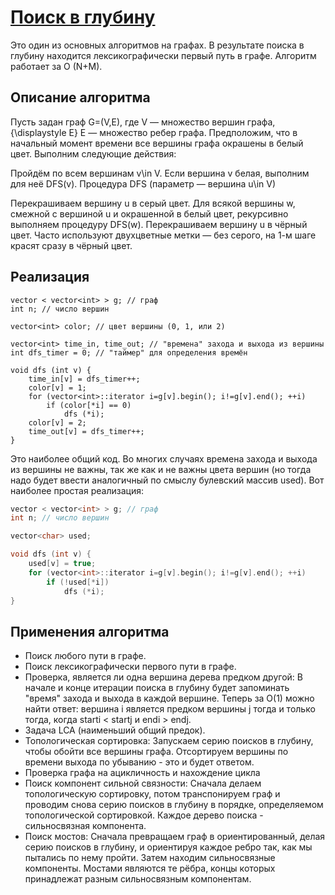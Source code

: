 # [Поиск в глубину](http://e-maxx.ru/algo/dfs)
Это один из основных алгоритмов на графах.
В результате поиска в глубину находится лексикографически первый путь в графе.
Алгоритм работает за O (N+M).
## Описание алгоритма
Пусть задан граф G=(V,E), где  V — множество вершин графа, {\displaystyle E} E — множество ребер графа. Предположим, что в начальный момент времени все вершины графа окрашены в белый цвет. Выполним следующие действия:

Пройдём по всем вершинам v\in V.
Если вершина v белая, выполним для неё DFS(v).
Процедура DFS (параметр — вершина u\in V)

Перекрашиваем вершину u в серый цвет.
Для всякой вершины w, смежной с вершиной u и окрашенной в белый цвет, рекурсивно выполняем процедуру DFS(w).
Перекрашиваем вершину u в чёрный цвет.
Часто используют двухцветные метки — без серого, на 1-м шаге красят сразу в чёрный цвет.

## Реализация

<pre><code class="c++ language-c++">vector &lt; vector&lt;int&gt; &gt; g; // граф
int n; // число вершин

vector&lt;int&gt; color; // цвет вершины (0, 1, или 2)

vector&lt;int&gt; time_in, time_out; // "времена" захода и выхода из вершины
int dfs_timer = 0; // "таймер" для определения времён

void dfs (int v) {
    time_in[v] = dfs_timer++;
    color[v] = 1;
    for (vector&lt;int&gt;::iterator i=g[v].begin(); i!=g[v].end(); ++i)
        if (color[*i] == 0)
            dfs (*i);
    color[v] = 2;
    time_out[v] = dfs_timer++;
}
</code></pre>

Это наиболее общий код. Во многих случаях времена захода и выхода из вершины не важны, так же как и не важны цвета вершин (но тогда надо будет ввести аналогичный по смыслу булевский массив used). Вот наиболее простая реализация:
```c++
vector < vector<int> > g; // граф
int n; // число вершин

vector<char> used;

void dfs (int v) {
	used[v] = true;
	for (vector<int>::iterator i=g[v].begin(); i!=g[v].end(); ++i)
		if (!used[*i])
			dfs (*i);
}
```

## Применения алгоритма
- Поиск любого пути в графе.
- Поиск лексикографически первого пути в графе.
- Проверка, является ли одна вершина дерева предком другой:
В начале и конце итерации поиска в глубину будет запоминать "время" захода и выхода в каждой вершине. Теперь за O(1) можно найти ответ: вершина i является предком вершины j тогда и только тогда, когда starti < startj и endi > endj.
- Задача LCA (наименьший общий предок).
- Топологическая сортировка:
Запускаем серию поисков в глубину, чтобы обойти все вершины графа. Отсортируем вершины по времени выхода по убыванию - это и будет ответом.
- Проверка графа на ацикличность и нахождение цикла
- Поиск компонент сильной связности: Сначала делаем топологическую сортировку, потом транспонируем граф и проводим снова серию поисков в глубину в порядке, определяемом топологической сортировкой. Каждое дерево поиска - сильносвязная компонента.
- Поиск мостов:
Сначала превращаем граф в ориентированный, делая серию поисков в глубину, и ориентируя каждое ребро так, как мы пытались по нему пройти. Затем находим сильносвязные компоненты. Мостами являются те рёбра, концы которых принадлежат разным сильносвязным компонентам.
